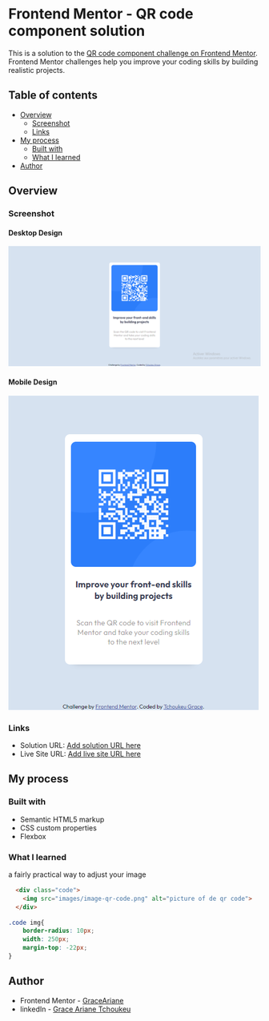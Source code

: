 # Frontend Mentor - QR code component solution

This is a solution to the [QR code component challenge on Frontend Mentor](https://www.frontendmentor.io/challenges/qr-code-component-iux_sIO_H). Frontend Mentor challenges help you improve your coding skills by building realistic projects. 

## Table of contents

- [Overview](#overview)
  - [Screenshot](#screenshot)
  - [Links](#links)
- [My process](#my-process)
  - [Built with](#built-with)
  - [What I learned](#what-i-learned)
- [Author](#author)



## Overview

### Screenshot

#### Desktop Design
![](./qr-code-desktop.png)

#### Mobile Design
![](./qr-code-responsive.png)


### Links

- Solution URL: [Add solution URL here](https://www.frontendmentor.io/solutions/i-used-flexboxes-ZA3zB3vX_Q)
- Live Site URL: [Add live site URL here](https://qr-code-kxjc.vercel.app/)

## My process

### Built with

- Semantic HTML5 markup
- CSS custom properties
- Flexbox



### What I learned

a fairly practical way to adjust your image

```html
  <div class="code">
    <img src="images/image-qr-code.png" alt="picture of de qr code">
  </div>
```
```css
.code img{
    border-radius: 10px;
    width: 250px;
    margin-top: -22px;
}
```




## Author

- Frontend Mentor - [GraceAriane](https://www.frontendmentor.io/profile/GraceAriane)
- linkedIn - [Grace Ariane Tchoukeu](https://www.linkedin.com/in/grace-ariane-tchoukeu-a290b022a)
